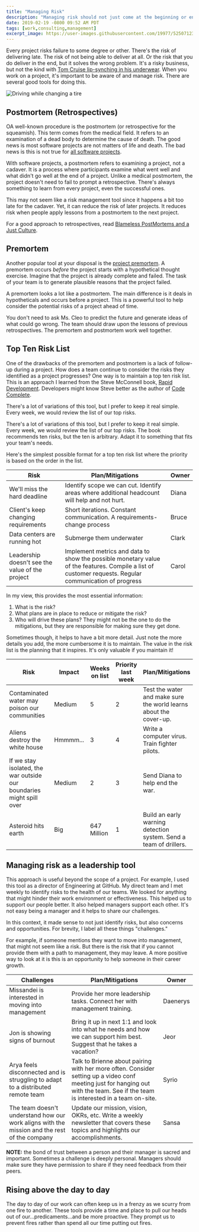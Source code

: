 ```yaml
---
title: "Managing Risk"
description: "Managing risk should not just come at the beginning or end of a project. It should be an ongoing part of any project. It can also be a tool for managing risks to team health, not just the project."
date: 2019-02-19 -0800 09:52 AM PDT
tags: [work,consulting,management]
excerpt_image: https://user-images.githubusercontent.com/19977/52507123-7e4bb600-2ba5-11e9-8aa4-aee681f38c10.png
---
```


Every project risks failure to some degree or other. There's the risk of delivering late. The risk of not being able to deliver at all. Or the risk that you do deliver in the end, but it solves the wrong problem. It's a risky business, but not the kind with [Tom Cruise lip-synching in his underwear](https://www.youtube.com/watch?v=UuQZfwWyTWY). When you work on a project, it's important to be aware of and manage risk. There are several good tools for doing this.

![Driving while changing a tire](https://user-images.githubusercontent.com/19977/52507123-7e4bb600-2ba5-11e9-8aa4-aee681f38c10.png)

## Postmortem (Retrospectives)

OA well-known procedure is the postmortem (or retrospective for the squeamish). This term comes from the medical field. It refers to an examination of a dead body to determine the cause of death. The good news is most software projects are not matters of life and death. The bad news is this is not true for [all software projects](https://royal.pingdom.com/10-historical-software-bugs-with-extreme-consequences/).

With software projects, a postmortem refers to examining a project, not a cadaver. It is a process where participants examine what went well and what didn't go well at the end of a project. Unlike a medical postmortem, the project doesn't need to fail to prompt a retrospective. There's always something to learn from every project, even the successful ones.

This may not seem like a risk management tool since it happens a bit too late for the cadaver. Yet, it can reduce the risk of later projects. It reduces risk when people apply lessons from a postmortem to the next project.

For a good approach to retrospectives, read [Blameless PostMortems and a Just Culture](https://codeascraft.com/2012/05/22/blameless-postmortems/).

## Premortem

Another popular tool at your disposal is the [project premortem](https://hbr.org/2007/09/performing-a-project-premortem). A premortem occurs _before_ the project starts with a hypothetical thought exercise. Imagine that the project is already complete and failed. The task of your team is to generate plausible reasons that the project failed.

A premortem looks a lot like a postmortem. The main difference is it deals in hypotheticals and occurs before a project. This is a powerful tool to help consider the potential risks of a project ahead of time.

You don't need to ask Ms. Cleo to predict the future and generate ideas of what could go wrong. The team should draw upon the lessons of previous retrospectives. The premortem and postmortem work well together.

## Top Ten Risk List

One of the drawbacks of the premortem and postmortem is a lack of follow-up during a project. How does a team continue to consider the risks they identified as a project progresses? One way is to maintain a top ten risk list. This is an approach I learned from the Steve McConnell book, [Rapid Development](https://amzn.to/2SBzHDx). Developers might know Steve better as the author of [Code Complete](https://amzn.to/2tbqDH8).

There's a lot of variations of this tool, but I prefer to keep it real simple. Every week, we would review the list of our top risks.

There's a lot of variations of this tool, but I prefer to keep it real simple. Every week, we would review the list of our top risks. The book recommends ten risks, but the ten is arbitrary. Adapt it to something that fits your team's needs.

Here's the simplest possible format for a top ten risk list where the priority is based on the order in the list.

Risk                         | Plan/Mitigations      | Owner
---------------------------- | --------------------- | --------------------------
We'll miss the hard deadline | Identify scope we can cut. Identify areas where additional headcount will help and not hurt. | Diana
Client's keep changing requirements | Short iterations. Constant communication. A requirements-change process | Bruce
Data centers are running hot | Submerge them underwater | Clark
Leadership doesn't see the value of the project | Implement metrics and data to show the possible monetary value of the features. Compile a list of customer requests. Regular communication of progress | Carol

In my view, this provides the most essential information:

1. What is the risk?
2. What plans are in place to reduce or mitigate the risk?
3. Who will drive these plans? They might not be the one to do the mitigations, but they are responsible for making sure they get done.

Sometimes though, it helps to have a bit more detail. Just note the more details you add, the more cumbersome it is to maintain. The value in the risk list is the planning that it inspires. It's only valuable if you maintain it!

Risk | Impact | Weeks on list | Priority last week | Plan/Mitigations | Owner
---- | ------ | ------------- | ------------------ | ---------------- | -----
Contaminated water may poison our communities | Medium | 5 | 2 | Test the water and make sure the world learns about the cover-up. | Erin
Aliens destroy the white house | Hmmmm... | 3 | 4 | Write a computer virus. Train fighter pilots. | Will Smith
If we stay isolated, the war outside our boundaries might spill over | Medium | 2 | 3 | Send Diana to help end the war. | Diana
Asteroid hits earth | Big | 647 Million | 1 | Build an early warning detection system. Send a team of drillers. | Bruce Willis

## Managing risk as a leadership tool

This approach is useful beyond the scope of a project. For example, I used this tool as a director of Engineering at GitHub. My direct team and I met weekly to identify risks to the health of our teams. We looked for anything that might hinder their work environment or effectiveness. This helped us to support our people better. It also helped managers support each other. It's not easy being a manager and it helps to share our challenges.

In this context, it made sense to not just identify risks, but also concerns and opportunities. For brevity, I label all these things "challenges."

For example, if someone mentions they want to move into management, that might not seem like a risk. But there is the risk that if you cannot provide them with a path to management, they may leave. A more positive way to look at it is this is an opportunity to help someone in their career growth.

Challenges | Plan/Mitigations | Owner
------------------ | ---------------- | ------
Missandei is interested in moving into management | Provide her more leadership tasks. Connect her with management training. | Daenerys
Jon is showing signs of burnout | Bring it up in next 1:1 and look into what he needs and how we can support him best. Suggest that he takes a vacation? | Jeor
Arya feels disconnected and is struggling to adapt to a distributed remote team | Talk to Brienne about pairing with her more often. Consider setting up a video conf meeting just for hanging out with the team. See if the team is interested in a team on-site.| Syrio
The team doesn't understand how our work aligns with the mission and the rest of the company | Update our mission, vision, OKRs, etc. Write a weekly newsletter that covers these topics and highlights our accomplishments. | Sansa

__NOTE:__ the bond of trust between a person and their manager is sacred and important. Sometimes a challenge is deeply personal. Managers should make sure they have permission to share if they need feedback from their peers.

## Rising above the day to day

The day to day of our work can often keep us in a frenzy as we scurry from one fire to another. These tools provide a time and place to pull our heads out of our...predicaments...and be more proactive. They prompt us to prevent fires rather than spend all our time putting out fires.